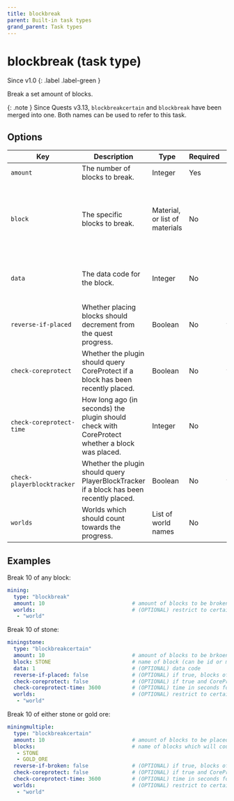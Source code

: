 ```yaml
---
title: blockbreak
parent: Built-in task types
grand_parent: Task types
---
```


# blockbreak (task type)

Since v1.0
{: .label .label-green }

Break a set amount of blocks.

{: .note }
Since Quests v3.13, `blockbreakcertain` and `blockbreak` have been
merged into one. Both names can be used to refer to this task.

## Options

| Key                        | Description                                                                                    | Type                           | Required | Default | Notes                                                                                                                                                                                                                                                                           |
|----------------------------|------------------------------------------------------------------------------------------------|--------------------------------|----------|---------|---------------------------------------------------------------------------------------------------------------------------------------------------------------------------------------------------------------------------------------------------------------------------------|
| `amount`                   | The number of blocks to break.                                                                 | Integer                        | Yes      | \-      | \-                                                                                                                                                                                                                                                                              |
| `block`                    | The specific blocks to break.                                                                  | Material, or list of materials | No       | \-      | Not specifying this field will allow all blocks to count towards the task. Please see [this list](https://hub.spigotmc.org/javadocs/bukkit/org/bukkit/Material.html) (1.13+) or [this list](https://helpch.at/docs/1.12.2/org/bukkit/Material.html) (1.8-1.12) for block names. |
| `data`                     | The data code for the block.                                                                   | Integer                        | No       | 0       | This field is not used in Minecraft versions 1.13+, nor is it compatible with lists of blocks.                                                                                                                                                                                  |
| `reverse-if-placed`        | Whether placing blocks should decrement from the quest progress.                               | Boolean                        | No       | false   | This allows negative quest progresses.                                                                                                                                                                                                                                          |
| `check-coreprotect`        | Whether the plugin should query CoreProtect if a block has been recently placed.               | Boolean                        | No       | false   | This requires the CoreProtect plugin.                                                                                                                                                                                                                                           |
| `check-coreprotect-time`   | How long ago (in seconds) the plugin should check with CoreProtect whether a block was placed. | Integer                        | No       | \-      | This requires the CoreProtect plugin.                                                                                                                                                                                                                                           |
| `check-playerblocktracker` | Whether the plugin should query PlayerBlockTracker if a block has been recently placed.        | Boolean                        | No       | false   | This requires the PlayerBlockTracker plugin.                                                                                                                                                                                                                                    |
| `worlds`                   | Worlds which should count towards the progress.                                                | List of world names            | No       | \-      | \-                                                                                                                                                                                                                                                                              |

## Examples

Break 10 of any block:

``` yaml
mining:
  type: "blockbreak"
  amount: 10                            # amount of blocks to be broken
  worlds:                               # (OPTIONAL) restrict to certain worlds
   - "world"
```

Break 10 of stone:

``` yaml
miningstone:
  type: "blockbreakcertain"
  amount: 10                            # amount of blocks to be brkoen
  block: STONE                          # name of block (can be id or minecraft name)
  data: 1                               # (OPTIONAL) data code 
  reverse-if-placed: false              # (OPTIONAL) if true, blocks of same type placed will reverse progression (prevents silk-touch exploit)
  check-coreprotect: false              # (OPTIONAL) if true and CoreProtect is present, the plugin will check its logs for player placed blocks
  check-coreprotect-time: 3600          # (OPTIONAL) time in seconds for the maximum logging period to check
  worlds:                               # (OPTIONAL) restrict to certain worlds
   - "world"
```

Break 10 of either stone or gold ore:

``` yaml
miningmultiple:
  type: "blockbreakcertain"
  amount: 10                            # amount of blocks to be placed
  blocks:                               # name of blocks which will count towards progress
   - STONE
   - GOLD_ORE                           
  reverse-if-broken: false              # (OPTIONAL) if true, blocks of same type broken will reverse progression (prevents silk-touch exploit)
  check-coreprotect: false              # (OPTIONAL) if true and CoreProtect is present, the plugin will check its logs for player placed blocks
  check-coreprotect-time: 3600          # (OPTIONAL) time in seconds for the maximum logging period to check
  worlds:                               # (OPTIONAL) restrict to certain worlds
   - "world"
```
